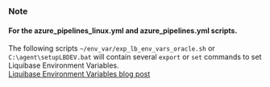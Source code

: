 ### Note
#### For the azure_pipelines_linux.yml and azure_pipelines.yml scripts.
The following scripts `~/env_var/exp_lb_env_vars_oracle.sh` or `C:\agent\setupLBDEV.bat` will contain several `export` or `set` commands to set Liquibase Environment Variables. </br>
[Liquibase Environment Variables blog post](https://www.liquibase.com/blog/liquibase-environment-variables-control-deployments)
